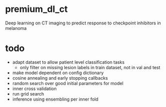 # premium_dl_ct
Deep learning on CT imaging to predict response to checkpoint inhibitors in melanoma


# todo
- adapt dataset to allow patient level classification tasks
    - only filter on missing lesion labels in train dataset, not in val and test
- make model dependent on config dictionary
- cosine annealing and early stopping callbacks
- random search over good initial parameters for model
- inner cross validation
- run grid search
- inference using ensembling per inner fold

